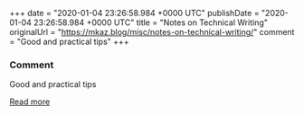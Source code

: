 
+++
date = "2020-01-04 23:26:58.984 +0000 UTC"
publishDate = "2020-01-04 23:26:58.984 +0000 UTC"
title = "Notes on Technical Writing"
originalUrl = "https://mkaz.blog/misc/notes-on-technical-writing/"
comment = "Good and practical tips"
+++

### Comment

Good and practical tips

[Read more](https://mkaz.blog/misc/notes-on-technical-writing/)
